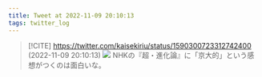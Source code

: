 ```yaml
---
title: Tweet at 2022-11-09 20:10:13
tags: twitter_log
---
```


> [!CITE] https://twitter.com/kaisekiriu/status/1590300723312742400 (2022-11-09 20:10:13)
> ![](https://twitter.com/kaisekiriu/status/1590300723312742400)
> NHKの『超・進化論』に「京大的」という感想がつくのは面白いな。
